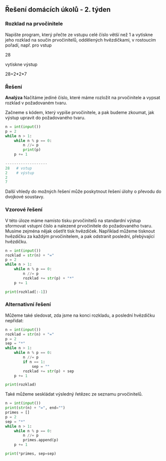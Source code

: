 ## Řešení domácích úkolů - 2. týden

### Rozklad na prvočinitele

Napište program, který přečte ze vstupu celé číslo větší než 1 a vytiskne jeho rozklad na součin prvočinitelů, oddělených hvězdičkami, v rostoucím pořadí, např. pro vstup

28

vytiskne výstup

28=2\*2\*7

### Řešení

**Analýza** Načítáme jediné číslo, které máme rozložit na prvočinitele a vypsat rozklad v požadovaném tvaru. 

Začneme s kódem, který vypíše prvočinitele, a pak budeme zkoumat, jak výstup upravit do požadovaného tvaru.

```python
n = int(input())
p = 2
while n > 1:
    while n % p == 0:
        n //= p
        print(p)
    p += 1
    
-------------------
28   # vstup
2    # výstup
2
7
```

Další vhledy do možných řešení může poskytnout řešení úlohy o převodu do dvojkové soustavy. 

### Vzorové řešení

V této úloze máme namísto tisku prvočinitelů na standardní výstup sformovat vstupní číslo a nalezené prvočinitele do požadovaného tvaru. Musíme zejména nějak ošetřit tisk hvězdiček. Například můžeme tisknout hvězdičku za každým prvočinitelem, a pak odstranit poslední, přebývající hvězdičku. 

```python
n = int(input())
rozklad = str(n) + "="
p = 2
while n > 1:
    while n % p == 0:
        n //= p
        rozklad += str(p) + "*"
    p += 1

print(rozklad[:-1])
```

 ### Alternativní řešení

Můžeme také sledovat, zda jsme na konci rozkladu, a poslední hvězdičku nepřidat:

```python
n = int(input())
rozklad = str(n) + "="
p = 2
sep = "*"
while n > 1:
    while n % p == 0:
        n //= p
        if n == 1: 
            sep = ""
        rozklad += str(p) + sep
    p += 1

print(rozklad)
```

Také můžeme seskládat výsledný řetězec ze seznamu prvočinitelů.

```python
n = int(input())
print(str(n) + "=", end="")
primes = []
p = 2
sep = "*"
while n > 1:
    while n % p == 0:
        n //= p
        primes.append(p)
    p += 1

print(*primes, sep=sep)
```

